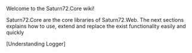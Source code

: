 Welcome to the Saturn72.Core wiki!

Saturn72.Core are the core libraries of Saturn72.Web. 
The next sections explains how to use, extend and replace the exist functionality easily and quickly

[Understanding Logger]